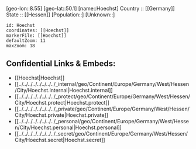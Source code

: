 ﻿---
location: [50.1,8.55] 
mapzoom: [7,12] 
mapmarker: city 
type: City
tags:
- geo/City


SpocWebEntityId: 31073
isDeleted: false
confidential: public

---
[geo-lon::8.55] 
[geo-lat::50.1] 
[name::Hoechst] 
Country :: [[Germany]]  
State :: [[Hessen]] 
[Population::] 
[Unknown::] 


```leaflet
id: Hoechst
coordinates: [[Hoechst]] 
markerFile: [[Hoechst]] 
defaultZoom: 11 
maxZoom: 18
```


## Confidential Links & Embeds: 
- [[Hoechst|Hoechst]]  
- [[../../../../../../../../_internal/geo/Continent/Europe/Germany/West/Hessen/City/Hoechst.internal|Hoechst.internal]] 
- [[../../../../../../../../_protect/geo/Continent/Europe/Germany/West/Hessen/City/Hoechst.protect|Hoechst.protect]] 
- [[../../../../../../../../_private/geo/Continent/Europe/Germany/West/Hessen/City/Hoechst.private|Hoechst.private]] 
- [[../../../../../../../../_personal/geo/Continent/Europe/Germany/West/Hessen/City/Hoechst.personal|Hoechst.personal]] 
- [[../../../../../../../../_secret/geo/Continent/Europe/Germany/West/Hessen/City/Hoechst.secret|Hoechst.secret]] 
